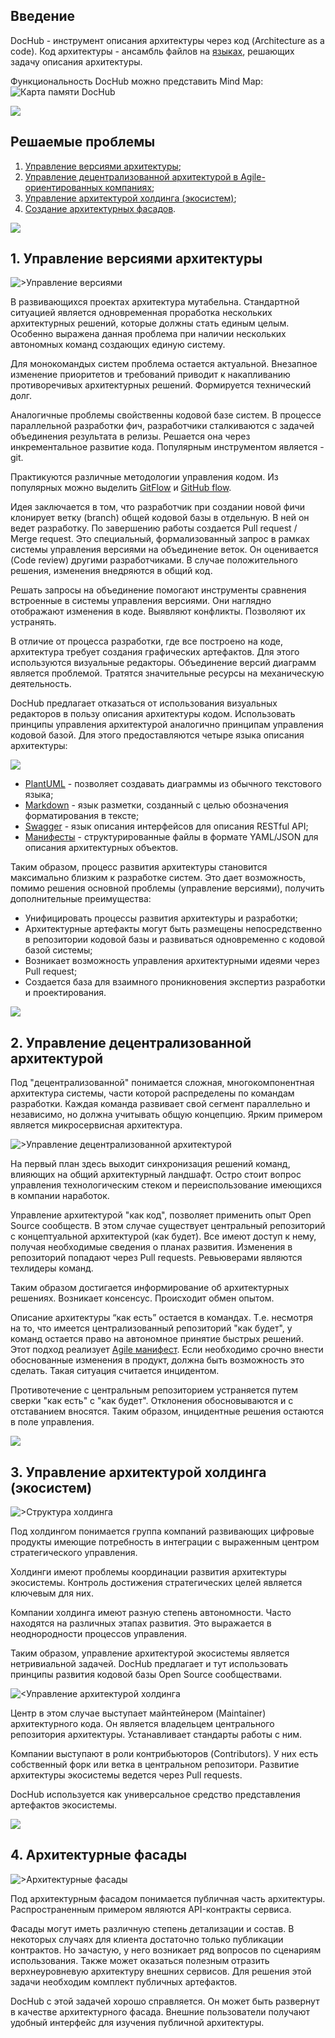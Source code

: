 ## Введение

DocHub - инструмент описания архитектуры через код (Architecture as a code). Код архитектуры - ансамбль 
файлов на [языках](#langs), решающих задачу описания архитектуры. 

Функциональность DocHub можно представить Mind Map:
![Карта памяти DocHub](@document/dochub_mindmap)

![](@anchor/problems)
## Решаемые проблемы

1. [Управление версиями архитектуры](#versions);
2. [Управление децентрализованной архитектурой в Agile-ориентированных компаниях](#distrib);
3. [Управление архитектурой холдинга (экосистем)](#ecosystem);
4. [Создание архитектурных фасадов](#facade).

![](@anchor/versions)
## 1. Управление версиями архитектуры 
![>Управление версиями](@document/dochub_archver)

В развивающихся проектах архитектура мутабельна. Стандартной ситуацией является одновременная проработка нескольких 
архитектурных решений, которые должны стать единым целым. Особенно выражена данная проблема при наличии нескольких
автономных команд создающих единую систему.

Для монокомандых систем проблема остается актуальной. Внезапное изменение приоритетов и требований приводит 
к накапливанию противоречивых архитектурных решений. Формируется технический долг.

Аналогичные проблемы свойственны кодовой базе систем. В процессе параллельной разработки фич, разработчики 
сталкиваются с задачей объединения результата в релизы. Решается она через инкрементальное развитие кода. 
Популярным инструментом является - git. 

Практикуются различные методологии управления кодом. Из популярных можно выделить 
[GitFlow](https://www.atlassian.com/en/git/tutorials/comparing-workflows/gitflow-workflow) и
[GitHub flow](https://docs.github.com/en/get-started/quickstart/github-flow).

Идея заключается в том, что разработчик при создании новой фичи клонирует ветку (branch) общей кодовой базы в 
отдельную. В ней он ведет разработку. По завершению работы создается Pull request / Merge request. Это 
специальный, формализованный запрос в рамках системы управления версиями на объединение веток. Он оценивается 
(Code review) другими разработчиками. В случае положительного решения, изменения внедряются в общий код.

Решать запросы на объединение помогают инструменты сравнения встроенные в системы управления версиями. Они наглядно
отображают изменения в коде. Выявляют конфликты. Позволяют их устранять. 

В отличие от процесса разработки, где все построено на коде, архитектура требует создания графических артефактов.
Для этого используются визуальные редакторы. Объединение версий диаграмм является проблемой. Тратятся значительные
ресурсы на механическую деятельность.

DocHub предлагает отказаться от использования визуальных редакторов в пользу описания архитектуры кодом. Использовать
принципы управления архитектурой аналогично принципам управления кодовой базой. Для этого предоставляются четыре
языка описания архитектуры:

![](@anchor/langs)
* [PlantUML](https://plantuml.com/) - позволяет создавать диаграммы из обычного текстового языка;
* [Markdown](https://ru.wikipedia.org/wiki/Markdown) - язык разметки, созданный с целью обозначения форматирования в тексте;
* [Swagger](https://swagger.io/) - язык описания интерфейсов для описания RESTful API;
* [Манифесты](/docs/dochub_contexts) - структурированные файлы в формате YAML/JSON для описания архитектурных объектов. 

Таким образом, процесс развития архитектуры становится максимально близким к разработке систем. Это дает возможность,
помимо решения основной проблемы (управление версиями), получить дополнительные преимущества:

* Унифицировать процессы развития архитектуры и разработки;
* Архитектурные артефакты могут быть размещены непосредственно в репозитории кодовой базы и развиваться одновременно
с кодовой базой системы;
* Возникает возможность управления архитектурными идеями через Pull request;
* Создается база для взаимного проникновения экспертиз разработки и проектирования.

![](@anchor/distrib)
## 2. Управление децентрализованной архитектурой

Под "децентрализованной" понимается сложная, многокомпонентная архитектура системы, части которой распределены 
по командам разработки. Каждая команда развивает свой сегмент параллельно и независимо, но должна учитывать общую 
концепцию. Ярким примером является микросервисная архитектура.

![>Управление децентрализованной архитектурой](@document/dochub_archdistrib)

На первый план здесь выходит синхронизация решений команд, влияющих на общий архитектурный ландшафт. Остро стоит
вопрос управления технологическим стеком и переиспользование имеющихся в компании наработок.

Управление архитектурой "как код", позволяет применить опыт Open Source сообществ. В этом случае существует 
центральный репозиторий с концептуальной архитектурой (как будет). Все имеют доступ к нему, получая необходимые
сведения о планах развития. Изменения в репозиторий попадают через Pull requests. Ревьюверами являются техлидеры
команд.

Таким образом достигается информирование об архитектурных решениях. Возникает консенсус. Происходит обмен опытом. 

Описание архитектуры “как есть” остается в командах. Т.е. несмотря на то, что имеется централизованный репозиторий
"как будет", у команд остается право на автономное принятие быстрых решений. Этот подход реализует
[Agile манифест](https://wikipedia.org/wiki/Agile_Manifesto). Если необходимо срочно внести обоснованные изменения
в продукт, должна быть возможность это сделать. Такая ситуация считается инцидентом.

Противотечение с центральным репозиторием устраняется путем сверки "как есть" с "как будет". Отклонения обосновываются
и с отставанием вносятся. Таким образом, инцидентные решения остаются в поле управления.  

![](@anchor/ecosystem)
## 3. Управление архитектурой холдинга (экосистем)

![>Структура холдинга](@document/dochub_archeco)

Под холдингом понимается группа компаний развивающих цифровые продукты имеющие потребность в интеграции с выраженным
центром стратегического управления.

Холдинги имеют проблемы координации развития архитектуры экосистемы. Контроль достижения стратегических целей 
является ключевым для них.

Компании холдинга имеют разную степень автономности. Часто находятся на различных этапах развития. Это выражается
в неоднородности процессов управления.  

Таким образом, управление архитектурой экосистемы является нетривиальной задачей. DocHub предлагает и тут использовать
принципы развития кодовой базы Open Source сообществами.

![<Управление архитектурой холдинга](@document/dochub_archeco_proc)

Центр в этом случае выступает майнтейнером (Maintainer) архитектурного кода. Он является владельцем центрального
репозитория архитектуры. Устанавливает стандарты работы с ним.

Компании выступают в роли контрибьюторов (Contributors). У них есть собственный форк или ветка в центральном 
репозитори. Развитие архитектуры экосистемы ведется через Pull requests.

DocHub используется как универсальное средство представления артефактов экосистемы.

![](@anchor/facade)
## 4. Архитектурные фасады

![>Архитектурные фасады](@document/dochub_facade)

Под архитектурным фасадом понимается публичная часть архитектуры. Распространенным примером являются API-контракты
сервиса. 

Фасады могут иметь различную степень детализации и состав. В некоторых случаях для клиента достаточно только 
публикации контрактов. Но зачастую, у него возникает ряд вопросов по сценариям использования. Также может
оказаться полезным отразить верхнеуровневую архитектуру внешних сервисов. Для решения этой задачи необходим
комплект публичных артефактов.

DocHub с этой задачей хорошо справляется. Он может быть развернут в качестве архитектурного фасада. Внешние 
пользователи получают удобный интерфейс для изучения публичной архитектуры.
